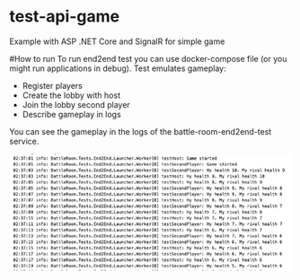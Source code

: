 # test-api-game
Example with ASP .NET Core and SignalR for simple game

#How to run
To run end2end test you can use docker-compose file (or you might run applications in debug). 
Test emulates gameplay:
 - Register players
 - Create the lobby with host
 - Join the lobby second player
 - Describe gameplay in logs

You can see the gameplay in the logs of the battle-room-end2end-test service.

![img_1.png](img_1.png)